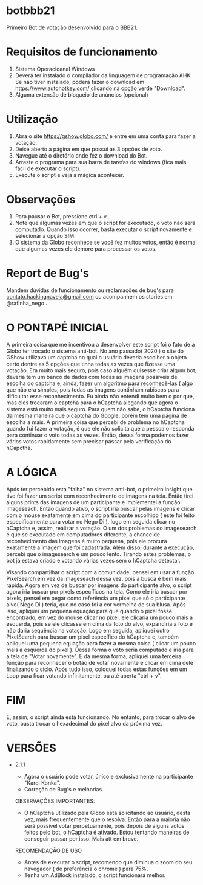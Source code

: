 # botbbb21 
Primeiro Bot de votação desenvolvido para o BBB21.

# Requisitos de funcionamento

1. Sistema Operacioanal Windows
2. Deverá ter instalado o compilador da linguagem de programação AHK. Se não tiver instalado, poderá fazer o download em https://www.autohotkey.com/ 
   clicando na opção verde "Download".
3. Alguma extensão de bloqueio de anúncios (opcional)

# Utilização

1. Abra o site https://gshow.globo.com/ e entre em uma conta para fazer a votação.
2. Deixe aberto a página em que possui as 3 opções de voto.
3. Navegue até o diretório onde fez o download do Bot.
4. Arraste o programa para sua barra de tarefas do windows (fica mais fácil de executar o script).
5. Execute o script e veja a mágica acontecer.

# Observações

1. Para pausar o Bot, pressione ctrl + v .
2. Note que algumas vezes em que o script for executado, o voto não será computado. Quando isso ocorrer, basta executar o script novamente e selecionar a opção SIM.
3. O sistema da Globo reconhece se você fez muitos votos, então é normal que algumas vezes ele demore para processar os votos.

# Report de Bug's

Mandem dúvidas de funcionamento ou reclamações de bug's para contato.hackingnaveia@gmail.com ou acompanhem os stories em @rafinha_nego .

# O PONTAPÉ INICIAL

A primeira coisa que me incentivou a desenvolver este script foi o fato de a Globo ter trocado o sistema anti-bot. No ano passado( 2020 ) o site do GShow utilizava um captcha no qual o usuário deveria escolher o objeto certo dentre as 5 opções que tinha todas as vezes que fizesse uma votação. Era muito mais seguro, pois caso alguém quisesse criar algum bot, deveria tem um banco de dados com todas as imagens possíveis de escolha do captcha e, ainda, fazer um algoritmo para reconhecê-las ( algo que não era simples, pois todas as imagens continham rabiscos para dificultar esse reconhecimento.
Eu ainda não entendi muito bem o por que, mas eles trocaram o captcha para o hCaptcha alegando que agora o sistema está muito mais seguro.
Para quem não sabe, o hCaptcha funciona da mesma maneira que o captcha do Google, porém tem uma página de escolha a mais. A primeira coisa que percebi de problema no hCaptcha quando fui fazer a votação, é que ele não solicita que a
pessoa o responda para continuar o voto todas as vezes. Então, dessa forma podemos fazer vários votos rapidamente sem precisar passar pela verificação do hCapctha.

# A LÓGICA

Após ter percebido esta "falha" no sistema anti-bot, o primeiro insight que tive foi fazer um script com reconhecimento de imagens na tela. Então tirei alguns prints das imagens de um participante e implementei a função imageseach. Então quando ativo, o script iria buscar pelas imagens e clicar com o mouse exatamente em cima do participante escolhido ( este foi feito especificamente para votar no Nego Di ), logo em seguida clicar no hCaptcha e, assim, realizar a votação.
O um dos problemas do imagesearch é que se executado em computadores diferente, a chance de reconhecimento das imagens é muito pequena, pois ele procura exatamente a imagem que foi cadastrada. Além disso, durante a execução, percebi
que o imagesearch é um pouco lento. Tirando estes problemas, o bot já estava criado e votando várias vezes sem o hCaptcha detectar.

Visando compartilhar o script com a comunidade, pensei em usar a função PixelSearch em vez da imageseach dessa vez, pois a busca é bem mais rápida. Agora em vez de buscar por imagens do participante alvo, o script agora iria buscar por pixels específicos na tela. Como ele iria buscar por pixels, pensei em pegar como referência um pixel que só o participante alvo( Nego Di ) teria, que no caso foi a cor vermelha de sua blusa. Após isso, apliquei um pequena equação para que quando o pixel fosse encontrado, em vez do mouse clicar no pixel, ele clicaria um pouco mais a esquerda, pois se ele clicasse em cima da foto do alvo, expandiria a foto e não daria sequência na votação.
Logo em seguida, apliquei outro PixelSearch para buscar um pixel específico do hCaptcha e, também apliquei uma pequena equação para fazer a mesma coisa ( clicar um pouco mais a esquerda do pixel ). Dessa forma o voto seria computado e iria para a tela de "Votar novamente". E da mesma forma, apliquei uma terceira função para reconhecer o botão de votar novamente e clicar em cima dele finalizando o ciclo.
Após tudo isso, coloquei todas estas funções em um Loop para ficar votando infinitamente, ou até aperta "ctrl + v".

# FIM

E, assim, o script ainda está funcionando. No entanto, para trocar o alvo de voto, basta trocar o hexadecimal do pixel alvo da próxima vez.


# VERSÕES

* 2.1.1
   * Agora o usuário pode votar, único e exclusivamente na participante "Karol Konka".
   * Correção de Bug's e melhorias.
   
   OBSERVAÇÕES IMPORTANTES:
   
   * O hCaptcha utilizado pela Globo está solicitando ao usuário, desta vez, mais frequentemente que o resolva. Então para a maioria não será possível votar perpetuamente, pois      depois de alguns votos feitos pelo bot, o hCaptcha é ativado. Estou tentando maneiras de conseguir passar por isso. Mais att em breve.
   
   RECOMENDAÇÃO DE USO
   
   * Antes de executar o script, recomendo que diminua o zoom do seu navegador ( de preferência o chrome ) para 75%.
   * Tenha um AdBlock instalado, o script funcionará melhor.
